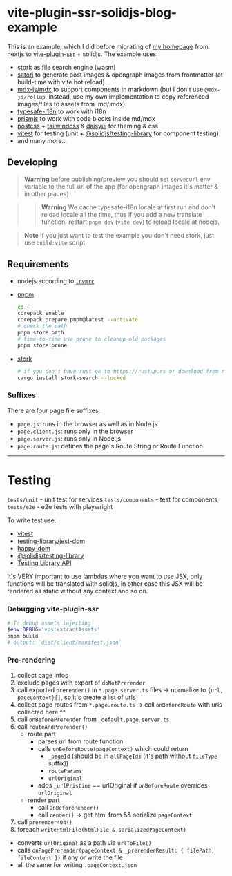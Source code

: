 # vite-plugin-ssr-solidjs-blog-example

This is an example, which I did before migrating of [my homepage](https://vchirikov.github.io) from nextjs to
[vite-plugin-ssr](https://vite-plugin-ssr.com) + solidjs. The example uses:

* [stork](https://github.com/jameslittle230/stork) as file search engine (wasm)
* [satori](https://github.com/vercel/satori/) to generate post images & opengraph images from frontmatter (at build-time with vite hot reload)
* [mdx-js/mdx](https://github.com/mdx-js/mdx/) to support components in markdown (but I don't use `@mdx-js/rollup`, instead, use my own implementation to copy referenced images/files to assets from .md/.mdx)
* [typesafe-i18n](https://github.com/ivanhofer/typesafe-i18n) to work with i18n
* [prismjs](https://prismjs.com) to work with code blocks inside md/mdx
* [postcss](https://postcss.org/) + [tailwindcss](https://tailwindcss.com) & [daisyui](https://daisyui.com) for theming & css
* [vitest](https://vitest.dev/) for testing (unit + [@solidjs/testing-library](https://github.com/solidjs/solid-testing-library) for component testing)
* and many more...

## Developing

> **Warning**
> before publishing/preview you should set `servedUrl` env variable to the full url of the app (for opengraph images it's matter & in other places)

> > **Warning**
> We cache typesafe-i18n locale at first run and don't reload locale all the time, thus if you add a new
> translate function. restart `pnpm dev` (`vite dev`) to reload locale at nodejs.

> **Note**
> If you just want to test the example you don't need stork, just use `build:vite` script


## Requirements

* nodejs according to [`.nvmrc`](./.nvmrc)

* [pnpm](https://pnpm.io/installation#using-corepack)
  ```sh
  cd ~
  corepack enable
  corepack prepare pnpm@latest --activate
  # check the path
  pnpm store path
  # time-to-time use prune to cleanup old packages
  pnpm store prune
  ```
* [stork](https://github.com/jameslittle230/stork)
  ```sh
  # if you don't have rust go to https://rustup.rs or download from release page
  cargo install stork-search --locked
  ```


### Suffixes

There are four page file suffixes:
* `page.js`: runs in the browser as well as in Node.js
* `page.client.js`: runs only in the browser
* `page.server.js`: runs only in Node.js
* `page.route.js`: defines the page's Route String or Route Function.

---


# Testing

`tests/unit` - unit test for services
`tests/components` - test for components
`tests/e2e` - e2e tests with playwright

To write test use:
* [vitest](https://vitest.dev/api/expect.html)
* [testing-library/jest-dom](https://github.com/testing-library/jest-dom#table-of-contents)  
* [happy-dom](https://github.com/capricorn86/happy-dom)  
* [@solidjs/testing-library](https://github.com/solidjs/solid-testing-library)
* [Testing Library API](https://testing-library.com/docs/queries/about)  

It's VERY important to use lambdas where you want to use JSX, only functions will be translated with solidjs,
in other case this JSX will be rendered as static without any context and so on.


### Debugging vite-plugin-ssr

```ps1
# To debug assets injecting
$env:DEBUG='vps:extractAssets'
pnpm build
# output: `dist/client/manifest.json`
```

### Pre-rendering

1. collect page infos
2. exclude pages with export of `doNotPrerender`
3. call exported `prerender()` in `*.page.server.ts` files -> normalize to `{url, pageContext}[]`, so it's create a list of urls
4. collect page routes from `*.page.route.ts` -> call `onBeforeRoute` with urls collected here ^^
5. call `onBeforePrerender` from `_default.page.server.ts`
6. call `routeAndPrerender()`
    - route part
      * parses url from route function
      * calls `onBeforeRoute(pageContext)` which could return 
        - `_pageId` (should be in `allPageIds` (it's path without `fileType` suffix))
        - `routeParams`
        - `urlOriginal`
      * adds  `_urlPristine` == urlOriginal if `onBeforeRoute` overrides `urlOriginal`
    - render part
      * call `OnBeforeRender()`
      * call `render()` -> get html from && serialize `pageContext`
7. call `prerender404()`
8. foreach `writeHtmlFile(htmlFile & serializedPageContext)`
  * converts `urlOriginal` as a path via `urlToFile()`
  * calls `onPagePrerender(pageContext & _prerenderResult: { filePath, fileContent })` if any or write the file
  * all the same for writing `.pageContext.json`
